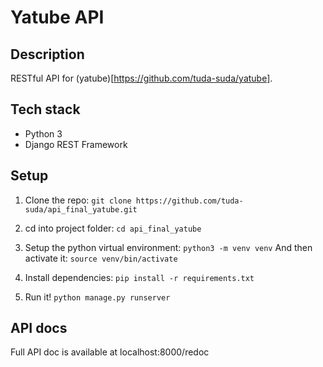 # Yatube API

## Description
RESTful API for (yatube)[https://github.com/tuda-suda/yatube].

## Tech stack
- Python 3
- Django REST Framework

## Setup
1. Clone the repo:
`git clone https://github.com/tuda-suda/api_final_yatube.git`

2. cd into project folder:
`cd api_final_yatube`

3. Setup the python virtual environment:
`python3 -m venv venv`
And then activate it:
`source venv/bin/activate`  

4. Install dependencies:
`pip install -r requirements.txt`

5. Run it!
`python manage.py runserver`

## API docs
Full API doc is available at localhost:8000/redoc
